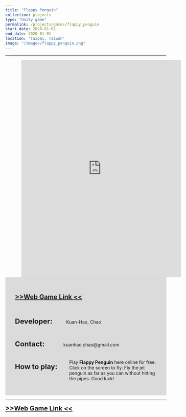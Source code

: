 ```yaml
---
title: "Flappy Penguin"
collection: projects
type: "Unity game"
permalink: /projects/games/flappy_penguin
start_date: 2020-01-02
end_date: 2020-01-01
location: "Taipei, Taiwan"
image: "/images/flappy_penguin.png"
---
```


---

<iframe src="https://storage.googleapis.com/kuanhao.nctu.me/flappy_penguin/index_full.html" width="500" height="680" style="margin-left: 50px; border:none;" scrolling="no"></iframe>


<div style="background-color: #dbdbdb; padding: 30px;">
  <p style="font-size:20px">
    <a href="https://storage.googleapis.com/kuanhao.nctu.me/flappy_penguin/index_full.html" target="_blank"><b> >>Web Game Link << </b></a>
  </p>
  <br>
  <p> <b style="font-size: 22px">Developer:</b> &nbsp; &nbsp; &nbsp; &nbsp; &nbsp; Kuan-Hao, Chao</p>
  <br>
  <p> <b style="font-size: 22px">Contact:</b> &nbsp; &nbsp; &nbsp; &nbsp; &nbsp; &nbsp; &nbsp; kuanhao.chao@gmail.com</p>
  <br>
  <p style=" margin-bottom: 10px;"> <b style="font-size: 22px;">How to play:</b></p>
  <p  style="margin-left: 170px; margin-top: -45px">Play <b>Flappy Penguin</b> here online for free. Click on the screen to fly. Fly the jet penguin as far as you can without hitting the pipes. Good luck!</p>
</div>

---
<a style="font-size:20px" href="https://storage.googleapis.com/kuanhao.nctu.me/flappy_penguin/index_full.html" target="_blank"><b> >>Web Game Link << </b></a>
